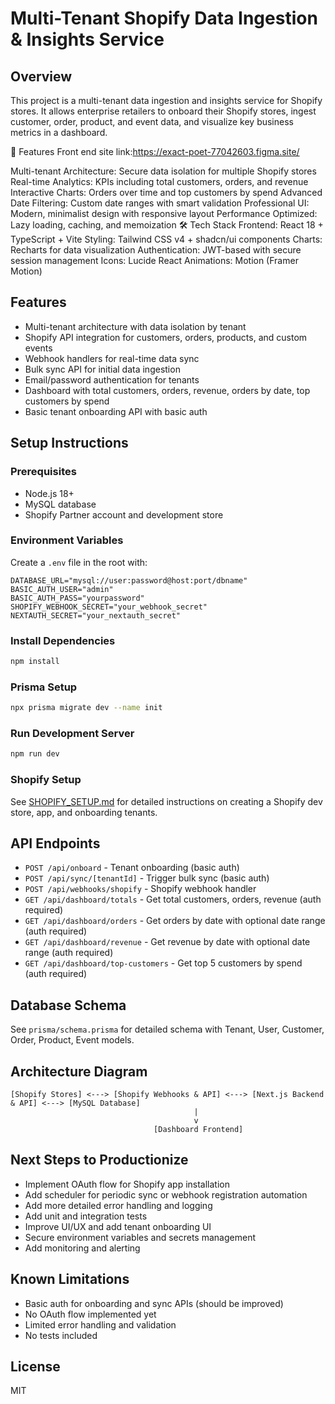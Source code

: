 # Multi-Tenant Shopify Data Ingestion & Insights Service

## Overview
This project is a multi-tenant data ingestion and insights service for Shopify stores. It allows enterprise retailers to onboard their Shopify stores, ingest customer, order, product, and event data, and visualize key business metrics in a dashboard.

🚀 Features
Front end site link:https://exact-poet-77042603.figma.site/

Multi-tenant Architecture: Secure data isolation for multiple Shopify stores
Real-time Analytics: KPIs including total customers, orders, and revenue
Interactive Charts: Orders over time and top customers by spend
Advanced Date Filtering: Custom date ranges with smart validation
Professional UI: Modern, minimalist design with responsive layout
Performance Optimized: Lazy loading, caching, and memoization
🛠️ Tech Stack
Frontend: React 18 + TypeScript + Vite
Styling: Tailwind CSS v4 + shadcn/ui components
Charts: Recharts for data visualization
Authentication: JWT-based with secure session management
Icons: Lucide React
Animations: Motion (Framer Motion)

## Features
- Multi-tenant architecture with data isolation by tenant
- Shopify API integration for customers, orders, products, and custom events
- Webhook handlers for real-time data sync
- Bulk sync API for initial data ingestion
- Email/password authentication for tenants
- Dashboard with total customers, orders, revenue, orders by date, top customers by spend
- Basic tenant onboarding API with basic auth

## Setup Instructions

### Prerequisites
- Node.js 18+
- MySQL database
- Shopify Partner account and development store

### Environment Variables
Create a `.env` file in the root with:

```
DATABASE_URL="mysql://user:password@host:port/dbname"
BASIC_AUTH_USER="admin"
BASIC_AUTH_PASS="yourpassword"
SHOPIFY_WEBHOOK_SECRET="your_webhook_secret"
NEXTAUTH_SECRET="your_nextauth_secret"
```

### Install Dependencies
```bash
npm install
```

### Prisma Setup
```bash
npx prisma migrate dev --name init
```

### Run Development Server
```bash
npm run dev
```

### Shopify Setup
See [SHOPIFY_SETUP.md](./SHOPIFY_SETUP.md) for detailed instructions on creating a Shopify dev store, app, and onboarding tenants.

## API Endpoints

- `POST /api/onboard` - Tenant onboarding (basic auth)
- `POST /api/sync/[tenantId]` - Trigger bulk sync (basic auth)
- `POST /api/webhooks/shopify` - Shopify webhook handler
- `GET /api/dashboard/totals` - Get total customers, orders, revenue (auth required)
- `GET /api/dashboard/orders` - Get orders by date with optional date range (auth required)
- `GET /api/dashboard/revenue` - Get revenue by date with optional date range (auth required)
- `GET /api/dashboard/top-customers` - Get top 5 customers by spend (auth required)

## Database Schema
See `prisma/schema.prisma` for detailed schema with Tenant, User, Customer, Order, Product, Event models.

## Architecture Diagram
```
[Shopify Stores] <---> [Shopify Webhooks & API] <---> [Next.js Backend & API] <---> [MySQL Database]
                                         |
                                         v
                                [Dashboard Frontend]
```

## Next Steps to Productionize
- Implement OAuth flow for Shopify app installation
- Add scheduler for periodic sync or webhook registration automation
- Add more detailed error handling and logging
- Add unit and integration tests
- Improve UI/UX and add tenant onboarding UI
- Secure environment variables and secrets management
- Add monitoring and alerting

## Known Limitations
- Basic auth for onboarding and sync APIs (should be improved)
- No OAuth flow implemented yet
- Limited error handling and validation
- No tests included

## License
MIT
